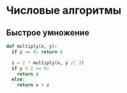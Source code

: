 # Числовые алгоритмы
## Быстрое умножение
```python
def multiply(x, y):
  if y == 0: return 0

  z = 2 * multiply(x, y // 2)
  if y % 2 == 0:
    return z
  else: 
    return x + z
```
